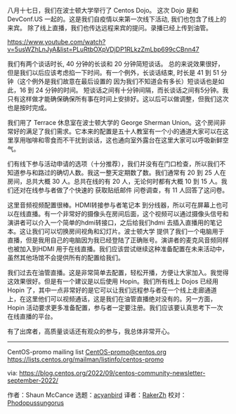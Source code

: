 
[#]: subject: "DevConf Dojo Event Report"
[#]: via: "https://lists.centos.org/pipermail/centos-promo/2022-September/007298.html"
[#]: author: "Shaun McCance <shaunm at redhat.com>"
[#]: collector: "acyanbird"
[#]: translator: "RakerZh"
[#]: reviewer: " "
[#]: publisher: " "
[#]: url: " "

八月十七日，我们在波士顿大学举行了 Centos Dojo。
这次 Dojo 是和 DevConf.US 一起的。这是我们自疫情以来第一次线下活动, 我们也包含了线上的来宾。 除了线上直播，我们也传达远程来宾的提问。录播已经上传到油管。

https://www.youtube.com/watch?v=5usWZhLnJyA&list=PLuRtbOXpVDjDP1RLkzZmLbp699cCBnn47

我们有两个谈话时长, 40 分钟的长谈和 20 分钟简短谈话。 总的来说效果很好，但是我们以后应该考虑掐一下时间。有一个例外，长谈话结束, 时长是 41 到 51 分钟（这个例外是我们故意在最后设置的 因为我们不知道会有多长）短谈话也是如此，16 到 24 分钟的时间。 短谈话之间有十分钟间隔，而长谈话之间有5分钟。我只有这样做才能确保确保所有事在时间上安排好。这以后可以做调整，但我们这次也是按时完成。

我们用了 Terrace 休息室在波士顿大学的 George Sherman Union。这个房间非常好的满足了我们需求。它本来的配置是五十人教室有一个小的通道大家可以在这里享用咖啡和零食而不干扰到谈话，这也通向室外露台在这里大家可以呼吸新鲜空气。

们有线下参与活动申请的选项（十分推荐），我们并没有在门口检查，所以我们不知道参与和路过的确切人数。我这一整天定期数了数。我们通常有 20 到 25 人在房间，总共大概 30 人。总共在线的有 20 人，无论何时都有大概 10 到 15 人。我们还对在线参与者做了个快速的 获取贴纸邮件 问卷调查，有 11 人回答了这问卷。

这里音频视频配置很棒。HDMI转接参与者笔记本 到分线器，所以可在屏幕上也可以在线直播。有一个非常好的摄像头在房间后面，这个视频可以通过摄像头信号和  演讲者可以介入一个简单的hdmi转接口，之后给我们hdmi 去插入直播用的笔记本。这让我们可以切换房间视角和幻灯片。波士顿大学 提供了我们一个电脑用于直播，但是我用自己的电脑因为我已经登陆了正确账号。演讲者的麦克风音频同样也被加入到HDMI 用于在线直播。我们应该尝试继续这种准备配置在未来活动中，虽然其他场馆不会提供所有的配置给我们。

我们过去在油管直播。这是非常简单去配置，轻松开播，方便让大家加入。我觉得这效果很好。但是有一个建议是以后使用 Hopin。我们所有线上 Dojos 已经用 Hopin 了，其中一点非常好的是它可以让我们远程参与者在一个线上走廊通道上，在这里他们可以视频通话，这是我们在油管直播绝对没有的。另一方面，Hopin 活动要求更多准备配置，参与者一定要注册。我们应该要认真思考下一次在线直播的平台。

有了出席者，高质量谈话还有观众的参与，我总体非常开心。

_______________________________________________
CentOS-promo mailing list
CentOS-promo@centos.org
https://lists.centos.org/mailman/listinfo/centos-promo

via: https://blog.centos.org/2022/09/centos-community-newsletter-september-2022/

作者：Shaun McCance
选题：[acyanbird][b]
译者：[RakerZh](https://github.com/RakerZh)
校对：[Phodopussungorus](https://github.com/Phodopussungorus)

[b]: https://github.com/acyanbird
